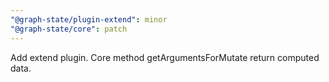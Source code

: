```yaml
---
"@graph-state/plugin-extend": minor
"@graph-state/core": patch
---
```


Add extend plugin. Core method getArgumentsForMutate return computed data.
